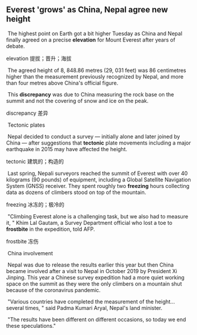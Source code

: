 ## Everest 'grows' as China, Nepal agree new height

​		The highest point on Earth got a bit higher Tuesday as China and Nepal finally agreed on a precise **elevation** for Mount Everest after years of debate.

elevation  提拔；晋升；海拔

​		The agreed height of 8, 848.86 metres (29, 031 feet) was 86 centimetres higher than the measurement previously recognized by Nepal, and more than four metres above China's official figure.

​		This **discrepancy** was due to China measuring the rock base on the summit and not the covering of snow and ice on the peak.

discrepancy  差异

​		Tectonic plates

​		Nepal decided to conduct a survey — initially alone and later joined by China — after suggestions that **tectonic** plate movements including a major earthquake in 2015 may have affected the height.

tectonic  建筑的；构造的

​		Last spring, Nepali surveyors reached the summit of Everest with over 40 kilograms (90 pounds) of equipment, including a Global Satellite Navigation System (GNSS) receiver. They spent roughly two **freezing** hours collecting data as dozens of climbers stood on top of the mountain.

freezing  冰冻的；极冷的

​		"Climbing Everest alone is a challenging task, but we also had to measure it, " Khim Lal Gautam, a Survey Department official who lost a toe to **frostbite** in the expedition, told AFP.

frostbite  冻伤

​		China involvement

​		Nepal was due to release the results earlier this year but then China became involved after a visit to Nepal in October 2019 by President Xi Jinping. This year a Chinese survey expedition had a more quiet working space on the summit as they were the only climbers on a mountain shut because of the coronavirus pandemic.

​		"Various countries have completed the measurement of the height... several times, " said Padma Kumari Aryal, Nepal's land minister.

​		"The results have been different on different occasions, so today we end these speculations."
